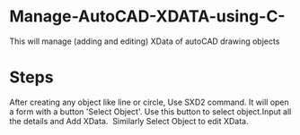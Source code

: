 # Manage-AutoCAD-XDATA-using-C-
This will manage (adding and editing) XData  of autoCAD drawing objects

# Steps
After creating any object like line or circle, Use SXD2 command. It will open a form with a button 'Select Object'. Use this button to select object.Input all the details and Add XData.  Similarly Select Object to edit XData.

